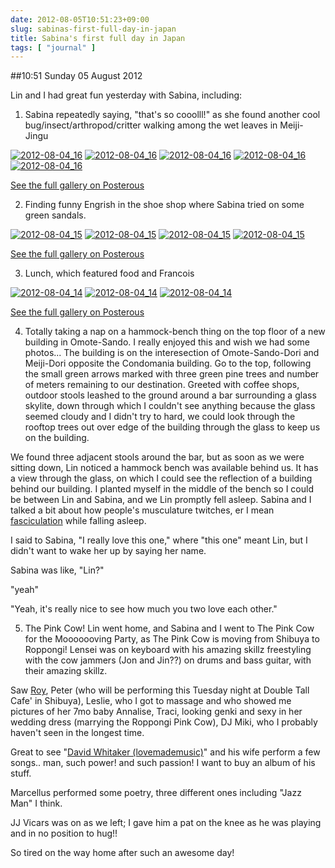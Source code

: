 ```yaml
---
date: 2012-08-05T10:51:23+09:00
slug: sabinas-first-full-day-in-japan
title: Sabina's first full day in Japan
tags: [ "journal" ]
---
```


##10:51 Sunday 05 August 2012

Lin and I had great fun yesterday with Sabina, including:

 

1) Sabina repeatedly saying, "that's so cooolll!" as she found another cool bug/insect/arthropod/critter walking among the wet leaves in Meiji-Jingu

 

[![2012-08-04_16](https://getfile2.posterous.com/getfile/files.posterous.com/temp-2012-08-04/ojmlCrpltJyAqAAFyatHutBIemFyyHAoyBpEGiAblwzGjBvbFappDfezqDHn/2012-08-04_16.34.15.jpg.scaled500.jpg)](https://getfile3.posterous.com/getfile/files.posterous.com/temp-2012-08-04/ojmlCrpltJyAqAAFyatHutBIemFyyHAoyBpEGiAblwzGjBvbFappDfezqDHn/2012-08-04_16.34.15.jpg.scaled1000.jpg) [![2012-08-04_16](https://getfile7.posterous.com/getfile/files.posterous.com/temp-2012-08-04/meFpjlzxcaEkIJmDsisxECvdykDHwqubFuyJdCczdHzoFeimuzsCpvlDsrvl/2012-08-04_16.34.21.jpg.scaled500.jpg)](https://getfile8.posterous.com/getfile/files.posterous.com/temp-2012-08-04/meFpjlzxcaEkIJmDsisxECvdykDHwqubFuyJdCczdHzoFeimuzsCpvlDsrvl/2012-08-04_16.34.21.jpg.scaled1000.jpg) [![2012-08-04_16](https://getfile1.posterous.com/getfile/files.posterous.com/temp-2012-08-04/amnwiGGgrzzemyevzqJDcandybsDbouydtEtrclahcleecIItjpditapomkx/2012-08-04_16.29.14.jpg.scaled500.jpg)](https://getfile5.posterous.com/getfile/files.posterous.com/temp-2012-08-04/amnwiGGgrzzemyevzqJDcandybsDbouydtEtrclahcleecIItjpditapomkx/2012-08-04_16.29.14.jpg.scaled1000.jpg) [![2012-08-04_16](https://getfile2.posterous.com/getfile/files.posterous.com/temp-2012-08-04/BJvxEDhFjBnzIfIyAsotIpoklIHfnunDAAxdhaFzcEubnkvHFCwAtCxxJIuE/2012-08-04_16.29.10.jpg.scaled500.jpg)](https://getfile7.posterous.com/getfile/files.posterous.com/temp-2012-08-04/BJvxEDhFjBnzIfIyAsotIpoklIHfnunDAAxdhaFzcEubnkvHFCwAtCxxJIuE/2012-08-04_16.29.10.jpg.scaled1000.jpg) [![2012-08-04_16](https://getfile7.posterous.com/getfile/files.posterous.com/temp-2012-08-04/fsCjbJjIdtHijGdqGEsaaxrEdrHFxlFmFFqtmInpiHvmgzaihcyerECadIty/2012-08-04_16.29.22.jpg.scaled500.jpg)](https://getfile8.posterous.com/getfile/files.posterous.com/temp-2012-08-04/fsCjbJjIdtHijGdqGEsaaxrEdrHFxlFmFFqtmInpiHvmgzaihcyerECadIty/2012-08-04_16.29.22.jpg.scaled1000.jpg)

[See the full gallery on Posterous](https://stream.robnugen.com/151148644)

2) Finding funny Engrish in the shoe shop where Sabina tried on some green sandals.

 

[![2012-08-04_15](https://getfile6.posterous.com/getfile/files.posterous.com/temp-2012-08-04/HHvskvBBwCoJfngjdzpnpGgvsqalqlBsHlzqjpFaBoxkfwfdszoeAjjbaxjH/2012-08-04_15.11.50.jpg.scaled500.jpg)](https://getfile0.posterous.com/getfile/files.posterous.com/temp-2012-08-04/HHvskvBBwCoJfngjdzpnpGgvsqalqlBsHlzqjpFaBoxkfwfdszoeAjjbaxjH/2012-08-04_15.11.50.jpg.scaled1000.jpg) [![2012-08-04_15](https://getfile0.posterous.com/getfile/files.posterous.com/temp-2012-08-04/tDwjeJFJEJkqvJaoAcccpJstApppefqjrAodBcyCiEEyAEkbpzjapzmtIHhB/2012-08-04_15.04.04.jpg.scaled500.jpg)](https://getfile2.posterous.com/getfile/files.posterous.com/temp-2012-08-04/tDwjeJFJEJkqvJaoAcccpJstApppefqjrAodBcyCiEEyAEkbpzjapzmtIHhB/2012-08-04_15.04.04.jpg.scaled1000.jpg) [![2012-08-04_15](https://getfile8.posterous.com/getfile/files.posterous.com/temp-2012-08-04/ywIgfyGzfFruCldDqlAbvvpBxcdxzEEsrufEaawAJhGAyImahHnEcglcFrtv/2012-08-04_15.11.06.jpg.scaled500.jpg)](https://getfile1.posterous.com/getfile/files.posterous.com/temp-2012-08-04/ywIgfyGzfFruCldDqlAbvvpBxcdxzEEsrufEaawAJhGAyImahHnEcglcFrtv/2012-08-04_15.11.06.jpg.scaled1000.jpg) [![2012-08-04_15](https://getfile1.posterous.com/getfile/files.posterous.com/temp-2012-08-04/ChezIHqIjwICEmpwgItjbanJAIpHdHkpqkCzgiotIhDqaIzJyHmDICJCcJzr/2012-08-04_15.09.52.jpg.scaled500.jpg)](https://getfile5.posterous.com/getfile/files.posterous.com/temp-2012-08-04/ChezIHqIjwICEmpwgItjbanJAIpHdHkpqkCzgiotIhDqaIzJyHmDICJCcJzr/2012-08-04_15.09.52.jpg.scaled1000.jpg)

[See the full gallery on Posterous](https://stream.robnugen.com/151148644)

3) Lunch, which featured food and Francois

 

[![2012-08-04_14](https://getfile2.posterous.com/getfile/files.posterous.com/temp-2012-08-04/GhoGJkBIBwwwvjscjIBhqBvCtAAJjvDcDmtvedBdeuCgFcqtDpImtdefsAfC/2012-08-04_14.13.13.jpg.scaled500.jpg)](https://getfile4.posterous.com/getfile/files.posterous.com/temp-2012-08-04/GhoGJkBIBwwwvjscjIBhqBvCtAAJjvDcDmtvedBdeuCgFcqtDpImtdefsAfC/2012-08-04_14.13.13.jpg.scaled1000.jpg) [![2012-08-04_14](https://getfile4.posterous.com/getfile/files.posterous.com/temp-2012-08-04/tnEesAgwteyorAjjzfGmxunrleeAnyIxkosBbqeBdnjJIpdJiCzellyBsGwh/2012-08-04_14.11.18.jpg.scaled500.jpg)](https://getfile2.posterous.com/getfile/files.posterous.com/temp-2012-08-04/tnEesAgwteyorAjjzfGmxunrleeAnyIxkosBbqeBdnjJIpdJiCzellyBsGwh/2012-08-04_14.11.18.jpg.scaled1000.jpg) [![2012-08-04_14](https://getfile1.posterous.com/getfile/files.posterous.com/temp-2012-08-04/pCyJnhftaoDfyuFCJItjnwkddIvooEkyuqfuwHIfGjwrEixygxcCcnoBFJnb/2012-08-04_14.11.51.jpg.scaled500.jpg)](https://getfile3.posterous.com/getfile/files.posterous.com/temp-2012-08-04/pCyJnhftaoDfyuFCJItjnwkddIvooEkyuqfuwHIfGjwrEixygxcCcnoBFJnb/2012-08-04_14.11.51.jpg.scaled1000.jpg)

[See the full gallery on Posterous](https://stream.robnugen.com/151148644)

 

4) Totally taking a nap on a hammock-bench thing on the top floor of a new building in Omote-Sando.  I really enjoyed this and wish we had some photos... The building is on the interesection of Omote-Sando-Dori and Meiji-Dori opposite the Condomania building.  Go to the top, following the small green arrows marked with three green pine trees and number of meters remaining to our destination.  Greeted with coffee shops, outdoor stools leashed to the ground around a bar surrounding a glass skylite, down through which I couldn't see anything because the glass seemed cloudy and I didn't try to hard, we could look through the rooftop trees out over edge of the building through the glass to keep us on the building.

 

We found three adjacent stools around the bar, but as soon as we were sitting down, Lin noticed a hammock bench was available behind us.  It has a view through the glass, on which I could see the reflection of a building behind our building.  I planted myself in the middle of the bench so I could be between Lin and Sabina, and we Lin promptly fell asleep.  Sabina and I talked a bit about how people's musculature twitches, er I mean [fasciculation](https://en.wikipedia.org/wiki/Fasciculation) while falling asleep.

 

I said to Sabina, "I really love this one," where "this one" meant Lin, but I didn't want to wake her up by saying her name.

 

Sabina was like, "Lin?"

 

"yeah"

 

"Yeah, it's really nice to see how much you two love each other."

 

5) The Pink Cow!  Lin went home, and Sabina and I went to The Pink Cow for the Mooooooving Party, as The Pink Cow is moving from Shibuya to Roppongi!  Lensei was on keyboard with his amazing skillz freestyling with the cow jammers (Jon and Jin??) on drums and bass guitar, with their amazing skillz.

 

Saw [Roy](https://www.fudworks.daportfolio.com/), Peter (who will be performing this Tuesday night at Double Tall Cafe' in Shibuya), Leslie, who I got to massage and who showed me pictures of her 7mo baby Annalise, Traci, looking genki and sexy in her wedding dress (marrying the Roppongi Pink Cow), DJ Miki, who I probably haven't seen in the longest time.

 

Great to see "[David Whitaker (lovemademusic)](https://www.youtube.com/watch?v=T1A8yAfR0ww)" and his wife perform a few songs..  man, such power! and such passion! I want to buy an album of his stuff.

 

Marcellus performed some poetry, three different ones including "Jazz Man" I think.

 

JJ Vicars was on as we left; I gave him a pat on the knee as he was playing and in no position to hug!!

 

So tired on the way home after such an awesome day!

 

 

